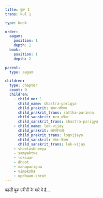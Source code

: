 ```yaml
---
title: कुल 1
trans: kul 1

type: book

order:
  aagam: 
    position: 1
    depth: 1
  book: 
    position: 1
    depth: 2

parent:
  type: aagam

children:
  type: chapter
  count: 9
  children:
    - child_no: 1
      child_name: shastra-parigya
      child_prakrit: सत्थ-परिण्णा
      child_prakrit_trans: sattha-parinna
      child_sanskrit: शस्त्र-परिज्ञा
      child_sanskrit_trans: shastra-parigya
    - child_name: lok-vijay
      child_prakrit: लोगविजओ
      child_prakrit_trans: logvijayo
      child_sanskrit: लोक-विजय
      child_sanskrit_trans: lok-vijay
    - sheetoshneeya
    - samyaktva
    - loksaar
    - dhoot
    - mahaparigna
    - vimoksha
    - updhaan-shrut
---
```


पहली बुक एबीसी के बारे में है...